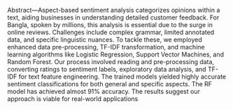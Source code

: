 Abstract—Aspect-based sentiment analysis categorizes 
opinions within a text, aiding businesses in understanding 
detailed customer feedback. For Bangla, spoken by millions, this 
analysis is essential due to the surge in online reviews. 
Challenges include complex grammar, limited annotated data, 
and specific linguistic nuances. To tackle these, we employed 
enhanced data pre-processing, TF-IDF transformation, and 
machine learning algorithms like Logistic Regression, Support 
Vector Machines, and Random Forest. Our process involved 
reading and pre-processing data, converting ratings to 
sentiment labels, exploratory data analysis, and TF-IDF for text 
feature engineering. The trained models yielded highly accurate 
sentiment classifications for both general and specific aspects. 
The RF model has achieved almost 91% accuracy. The results 
suggest our approach is viable for real-world applications
